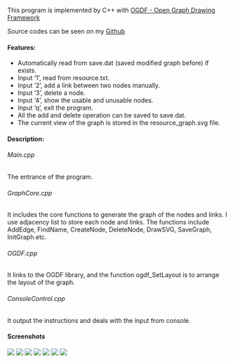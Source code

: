 This program is implemented by C++ with [OGDF - Open Graph Drawing Framework](http://amber-v7.cs.tu-dortmund.de/doku.php/start)

Source codes can be seen on my [Github](https://github.com/xrjervis/Resource_Manager_DAG_Model)

#### Features:

* Automatically read from save.dat (saved modified graph before) if exists.
* Input ‘1’, read from resource.txt.
* Input ‘2’, add a link between two nodes manually.
* Input ‘3’, delete a node.
* Input ‘4’, show the usable and unusable nodes.
* Input ‘q’, exit the program.
* All the add and delete operation can be saved to save.dat.
* The current view of the graph is stored in the resource_graph.svg file.

#### Description:

###### Main.cpp
The entrance of the program.

###### GraphCore.cpp
It includes the core functions to generate the graph of the nodes and links. I use adjacency list to store each node and links. The functions include AddEdge, FindName, CreateNode, DeleteNode, DrawSVG, SaveGraph, InitGraph.etc. 

###### OGDF.cpp
It links to the OGDF library, and the function ogdf_SetLayout is to arrange the layout of the graph.

###### ConsoleControl.cpp
It output the instructions and deals with the input from console.

#### Screenshots
![](http://7xtifo.com1.z0.glb.clouddn.com/RM_OGDF_1.png)
![](http://7xtifo.com1.z0.glb.clouddn.com/RM_OGDF_2.png)
![](http://7xtifo.com1.z0.glb.clouddn.com/RM_OGDF_3.png)
![](http://7xtifo.com1.z0.glb.clouddn.com/RM_OGDF_4.png)
![](http://7xtifo.com1.z0.glb.clouddn.com/RM_OGDF_5.png)
![](http://7xtifo.com1.z0.glb.clouddn.com/RM_OGDF_6.png)
![](http://7xtifo.com1.z0.glb.clouddn.com/RM_OGDF_7.png)